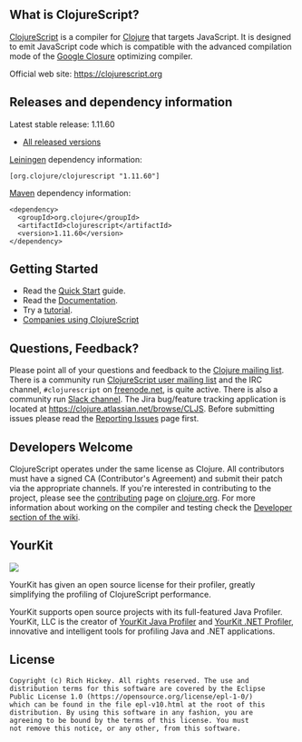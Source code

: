 ## What is ClojureScript? ##

[ClojureScript](https://clojurescript.org) is a compiler for [Clojure](https://clojure.org) that targets JavaScript. It is designed to emit JavaScript code which is compatible with the advanced compilation mode of the [Google Closure](https://developers.google.com/closure/compiler/) optimizing compiler.

Official web site: https://clojurescript.org

## Releases and dependency information ##

Latest stable release: 1.11.60

* [All released versions](https://search.maven.org/#search%7Cgav%7C1%7Cg%3A%22org.clojure%22%20AND%20a%3A%22clojurescript%22)

[Leiningen](https://github.com/technomancy/leiningen/) dependency information:

```
[org.clojure/clojurescript "1.11.60"]
```

[Maven](https://maven.apache.org) dependency information:

```
<dependency>
  <groupId>org.clojure</groupId>
  <artifactId>clojurescript</artifactId>
  <version>1.11.60</version>
</dependency>
```

## Getting Started ##

* Read the [Quick Start](https://clojurescript.org/guides/quick-start) guide.
* Read the [Documentation](https://clojurescript.org).
* Try a [tutorial](https://clojurescript.org/guides).
* [Companies using ClojureScript](https://clojurescript.org/community/companies)

## Questions, Feedback? ##

Please point all of your questions and feedback to the
[Clojure mailing list](https://groups.google.com/group/clojure). There
is a community run
[ClojureScript user mailing list](https://groups.google.com/group/clojurescript) and
the IRC channel, `#clojurescript` on [freenode.net](https://freenode.net/), is quite active. 
There is also a community run [Slack channel](https://clojurians.slack.com). The
Jira bug/feature tracking application is located at
<https://clojure.atlassian.net/browse/CLJS>. Before submitting issues
please read the
[Reporting Issues](https://github.com/clojure/clojurescript/wiki/Reporting-Issues)
page first.

## Developers Welcome ##

ClojureScript operates under the same license as Clojure. All
contributors must have a signed CA (Contributor's Agreement) and
submit their patch via the appropriate channels. If you're interested
in contributing to the project, please see the
[contributing](https://clojure.org/dev/contributing) page on
[clojure.org](https://clojure.org). For more information about working
on the compiler and testing check the
[Developer section of the wiki](https://github.com/clojure/clojurescript/wiki/Developers).

YourKit
----

<img src="https://www.yourkit.com/images/yklogo.png"></img>

YourKit has given an open source license for their profiler, greatly simplifying the profiling of ClojureScript performance.

YourKit supports open source projects with its full-featured Java Profiler.
YourKit, LLC is the creator of <a href="https://www.yourkit.com/java/profiler/index.jsp">YourKit Java Profiler</a>
and <a href="https://www.yourkit.com/.net/profiler/index.jsp">YourKit .NET Profiler</a>,
innovative and intelligent tools for profiling Java and .NET applications.

## License ##

    Copyright (c) Rich Hickey. All rights reserved. The use and
    distribution terms for this software are covered by the Eclipse
    Public License 1.0 (https://opensource.org/license/epl-1-0/)
    which can be found in the file epl-v10.html at the root of this
    distribution. By using this software in any fashion, you are
    agreeing to be bound by the terms of this license. You must
    not remove this notice, or any other, from this software.
